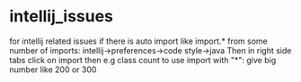 # intellij_issues
for intellij related issues
if there is auto import like import.* from some number of imports:
intellij->preferences->code style->java
  Then in right side tabs click on import
      then e.g class count to use import with "*": give big number like 200 or 300
